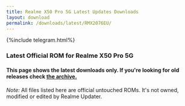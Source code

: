```yaml
---
title: Realme X50 Pro 5G Latest Updates Downloads
layout: download
permalink: /downloads/latest/RMX2076EU/
---
```

<script>
    $(document).ready(function () {
        loadLatest("RMX2076EU");
    });
</script>

{%include telegram.html%}

<div class="col-12 mx-auto">
    <h3 class="title bg-light p-2 rounded">Latest Official ROM for Realme X50 Pro 5G</h3>
    <h4>This page shows the latest downloads only. If you're looking for old releases check
        <a href="/downloads/archive/RMX2076EU/">the archive.</a></h4>
    <p><i>Note: </i>All files listed here are official untouched ROMs.
        It's not owned, modified or edited by Realme Updater.</p>
    <div id="downloads">
    </div>
</div>